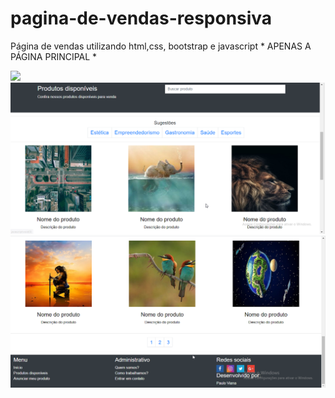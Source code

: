 # pagina-de-vendas-responsiva
Página de vendas utilizando html,css, bootstrap e javascript * APENAS A PÁGINA PRINCIPAL *


<img src="/imagens/to_README/foto2.PNG">
<img src="/imagens/to_README/foto.PNG">
<img src="/imagens/to_README/foto1.PNG">
